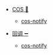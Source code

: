 * [COS 🍎](/tags.md)
   * [cos-notify](node/003/cos-notify.md)

* [回调 ➖](/tags.md)
   * [cos-notify](node/003/cos-notify.md)

